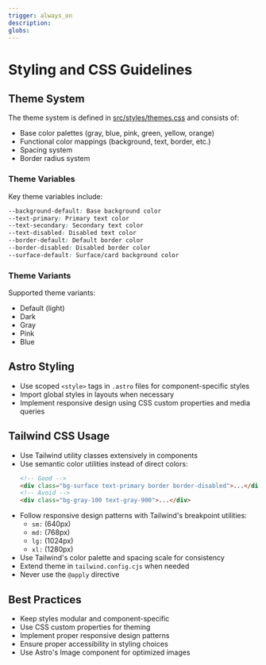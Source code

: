 ```yaml
---
trigger: always_on
description: 
globs: 
---
```

# Styling and CSS Guidelines

## Theme System
The theme system is defined in [src/styles/themes.css](mdc:src/styles/themes.css) and consists of:

- Base color palettes (gray, blue, pink, green, yellow, orange)
- Functional color mappings (background, text, border, etc.)
- Spacing system
- Border radius system

### Theme Variables
Key theme variables include:
```css
--background-default: Base background color
--text-primary: Primary text color
--text-secondary: Secondary text color
--text-disabled: Disabled text color
--border-default: Default border color
--border-disabled: Disabled border color
--surface-default: Surface/card background color
```

### Theme Variants
Supported theme variants:
- Default (light)
- Dark
- Gray
- Pink
- Blue

## Astro Styling
- Use scoped `<style>` tags in `.astro` files for component-specific styles
- Import global styles in layouts when necessary
- Implement responsive design using CSS custom properties and media queries

## Tailwind CSS Usage
- Use Tailwind utility classes extensively in components
- Use semantic color utilities instead of direct colors:
  ```html
  <!-- Good -->
  <div class="bg-surface text-primary border border-disabled">...</div>
  <!-- Avoid -->
  <div class="bg-gray-100 text-gray-900">...</div>
  ```
- Follow responsive design patterns with Tailwind's breakpoint utilities:
  - `sm:` (640px)
  - `md:` (768px)
  - `lg:` (1024px)
  - `xl:` (1280px)
- Use Tailwind's color palette and spacing scale for consistency
- Extend theme in `tailwind.config.cjs` when needed
- Never use the `@apply` directive

## Best Practices
- Keep styles modular and component-specific
- Use CSS custom properties for theming
- Implement proper responsive design patterns
- Ensure proper accessibility in styling choices
- Use Astro's Image component for optimized images
